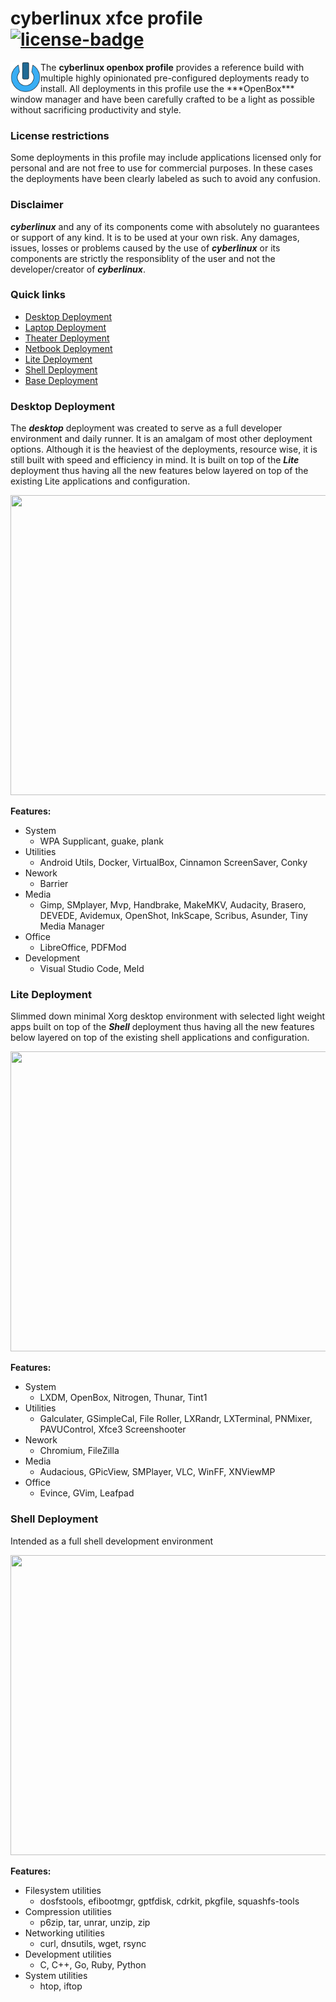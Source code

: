 cyberlinux xfce profile
[![license-badge](https://img.shields.io/badge/License-MIT-blue.svg)](https://opensource.org/licenses/MIT)
====================================================================================================

<img align="left" width="48" height="48" src="https://raw.githubusercontent.com/phR0ze/cyberlinux/master/art/logo_256x256.png">
The <b>cyberlinux openbox profile</b> provides a reference build with multiple highly opinionated
pre-configured deployments ready to install. All deployments in this profile use the ***OpenBox***
window manager and have been carefully crafted to be a light as possible without sacrificing
productivity and style.

### License restrictions
Some deployments in this profile may include applications licensed only for personal and are not free
to use for commercial purposes. In these cases the deployments have been clearly labeled as such to
avoid any confusion.

### Disclaimer
***cyberlinux*** and any of its components come with absolutely no guarantees or support of any kind.
It is to be used at your own risk. Any damages, issues, losses or problems caused by the use of
***cyberlinux*** or its components are strictly the responsiblity of the user and not the
developer/creator of ***cyberlinux***.

### Quick links
* [Desktop Deployment](#desktop-deployment)
* [Laptop Deployment](#laptop-deployment)
* [Theater Deployment](#theater-deployment)
* [Netbook Deployment](#netbook-deployment)
* [Lite Deployment](#lite-deployment)
* [Shell Deployment](#shell-deployment)
* [Base Deployment](#base-deployment)

### Desktop Deployment <a name="desktop-deployment"/></a>
The ***desktop*** deployment was created to serve as a full developer environment and daily runner.
It is an amalgam of most other deployment options. Although it is the heaviest of the deployments,
resource wise, it is still built with speed and efficiency in mind. It is built on top of the
***Lite*** deployment thus having all the new features below layered on top of the existing Lite
applications and configuration.

<a href="../doc/images/cyberlinux-deployment-02.jpg"><img width="820" height="480" src="../doc/images/cyberlinux-deployment-02.jpg"></a>

**Features:** 
* System
  * WPA Supplicant, guake, plank
* Utilities
  * Android Utils, Docker, VirtualBox, Cinnamon ScreenSaver, Conky
* Nework
  * Barrier
* Media
  * Gimp, SMplayer, Mvp, Handbrake, MakeMKV, Audacity, Brasero, DEVEDE, Avidemux, OpenShot,
  InkScape, Scribus, Asunder, Tiny Media Manager
* Office
  * LibreOffice, PDFMod
* Development
  * Visual Studio Code, Meld

### Lite Deployment <a name="lite-deployment"/></a>
Slimmed down minimal Xorg desktop environment with selected light weight apps built on top of the
***Shell*** deployment thus having all the new features below layered on top of the existing shell
applications and configuration.

<a href="../doc/images/lite-deployment.jpg"><img width="639" height="480" src="../doc/images/lite-deployment.jpg"></a>

**Features:**
* System
    * LXDM, OpenBox, Nitrogen, Thunar, Tint1
* Utilities
    * Galculater, GSimpleCal, File Roller, LXRandr, LXTerminal, PNMixer, PAVUControl, Xfce3 Screenshooter
* Nework
    * Chromium, FileZilla
* Media
    * Audacious, GPicView, SMPlayer, VLC, WinFF, XNViewMP
* Office
    * Evince, GVim, Leafpad

### Shell Deployment <a name="shell-deployment"/></a>
Intended as a full shell development environment

<a href="../doc/images/standard-shell.jpg"><img width="639" height="480" src="../doc/images/standard-shell.jpg"></a>

**Features:**
* Filesystem utilities
    * dosfstools, efibootmgr, gptfdisk, cdrkit, pkgfile, squashfs-tools
* Compression utilities
    * p6zip, tar, unrar, unzip, zip
* Networking utilities
    * curl, dnsutils, wget, rsync
* Development utilities
    * C, C++, Go, Ruby, Python
* System utilities
    * htop, iftop
